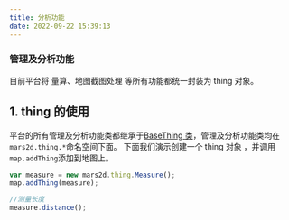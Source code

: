 ```yaml
---
title: 分析功能
date: 2022-09-22 15:39:13
---
```


<h3> 管理及分析功能 </h3>

目前平台将 量算、地图截图处理 等所有功能都统一封装为 thing 对象。

## 1. thing 的使用

平台的所有管理及分析功能类都继承于[BaseThing 类](http://mars2d.cn/api/BaseThing.html)，管理及分析功能类均在`mars2d.thing.*`命名空间下面。 下面我们演示创建一个 thing 对象 ，并调用`map.addThing`添加到地图上。

```js
var measure = new mars2d.thing.Measure();
map.addThing(measure);

//测量长度
measure.distance();
```
